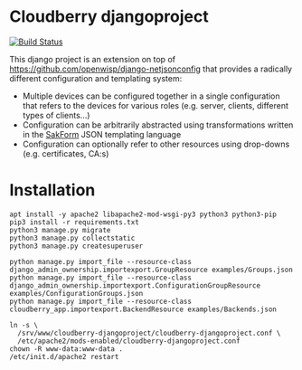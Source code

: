 # Cloudberry djangoproject

[![Build Status](http://build.innovationgarage.tech/buildStatus/icon?job=innovationgarage/cloudberry-djangoproject/master)](http://build.innovationgarage.tech/job/innovationgarage/job/cloudberry-djangoproject/job/master/)

This django project is an extension on top of https://github.com/openwisp/django-netjsonconfig that provides a radically different configuration and templating system:

* Multiple devices can be configured together in a single configuration that refers to the devices for various roles (e.g. server, clients, different types of clients...)
* Configuration can be arbitrarily abstracted using transformations written in the [SakForm](https://github.com/innovationgarage/sakstig) JSON templating language
* Configuration can optionally refer to other resources using drop-downs (e.g. certificates, CA:s)

# Installation

    apt install -y apache2 libapache2-mod-wsgi-py3 python3 python3-pip
    pip3 install -r requirements.txt
    python3 manage.py migrate
    python3 manage.py collectstatic
    python3 manage.py createsuperuser
    
    python manage.py import_file --resource-class django_admin_ownership.importexport.GroupResource examples/Groups.json
    python manage.py import_file --resource-class django_admin_ownership.importexport.ConfigurationGroupResource examples/ConfigurationGroups.json
    python manage.py import_file --resource-class cloudberry_app.importexport.BackendResource examples/Backends.json

    ln -s \
      /srv/www/cloudberry-djangoproject/cloudberry-djangoproject.conf \
      /etc/apache2/mods-enabled/cloudberry-djangoproject.conf
    chown -R www-data:www-data .
    /etc/init.d/apache2 restart

